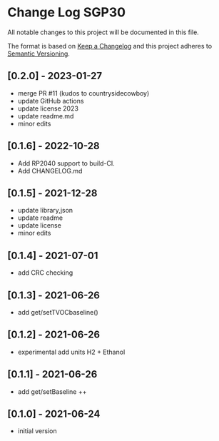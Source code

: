 # Change Log SGP30

All notable changes to this project will be documented in this file.

The format is based on [Keep a Changelog](http://keepachangelog.com/)
and this project adheres to [Semantic Versioning](http://semver.org/).


## [0.2.0] - 2023-01-27
- merge PR #11 (kudos to countrysidecowboy)
- update GitHub actions
- update license 2023
- update readme.md
- minor edits


## [0.1.6] - 2022-10-28
- Add RP2040 support to build-CI.
- Add CHANGELOG.md

## [0.1.5] - 2021-12-28  
- update library,json
- update readme
- update license
- minor edits

## [0.1.4] - 2021-07-01  
- add CRC checking

## [0.1.3] - 2021-06-26 
- add get/setTVOCbaseline()

## [0.1.2] - 2021-06-26
- experimental add units  H2 + Ethanol

## [0.1.1] - 2021-06-26
- add get/setBaseline ++

## [0.1.0] - 2021-06-24
- initial version

